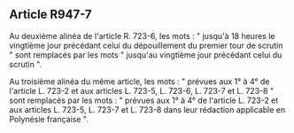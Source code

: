 Article R947-7
----
Au deuxième alinéa de l'article R. 723-6, les mots : " jusqu'à 18 heures le
vingtième jour précédant celui du dépouillement du premier tour de scrutin "
sont remplacés par les mots " jusqu'au vingtième jour précédant celui du scrutin
".

Au troisième alinéa du même article, les mots : " prévues aux 1° à 4° de
l'article L. 723-2 et aux articles L. 723-5, L. 723-6, L. 723-7 et L. 723-8 "
sont remplacés par les mots : " prévues aux 1° à 4° de l'article L. 723-2 et aux
articles L. 723-5, L. 723-7 et L. 723-8 dans leur rédaction applicable en
Polynésie française ".
